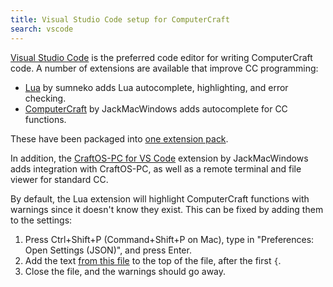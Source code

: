```yaml
---
title: Visual Studio Code setup for ComputerCraft
search: vscode
---
```

[Visual Studio Code](https://code.visualstudio.com) is the preferred code editor for writing ComputerCraft code. A number of extensions are available that improve CC programming:

- [Lua](https://marketplace.visualstudio.com/items?itemName=sumneko.lua) by sumneko adds Lua autocomplete, highlighting, and error checking.
- [ComputerCraft](https://marketplace.visualstudio.com/items?itemName=jackmacwindows.vscode-computercraft) by JackMacWindows adds autocomplete for CC functions.

These have been packaged into [one extension pack](https://marketplace.visualstudio.com/items?itemName=lemmmy.computercraft-extension-pack).

In addition, the [CraftOS-PC for VS Code](https://marketplace.visualstudio.com/items?itemName=jackmacwindows.craftos-pc) extension by JackMacWindows adds integration with CraftOS-PC, as well as a remote terminal and file viewer for standard CC.

By default, the Lua extension will highlight ComputerCraft functions with warnings since it doesn't know they exist. This can be fixed by adding them to the settings:

1. Press Ctrl+Shift+P (Command+Shift+P on Mac), type in "Preferences: Open Settings (JSON)", and press Enter.
2. Add the text [from this file](https://pastebin.com/fVTvu4Bw) to the top of the file, after the first `{`.
3. Close the file, and the warnings should go away.
